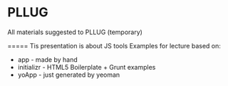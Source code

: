PLLUG
=====

All materials suggested to PLLUG (temporary)

=====
Tis presentation is about JS tools
Examples for lecture based on:
- app - made by hand
- initializr - HTML5 Boilerplate + Grunt examples
- yoApp - just generated by yeoman
